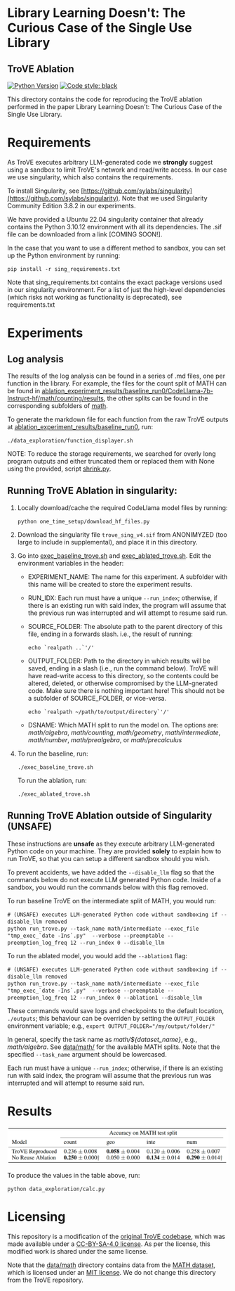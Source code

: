 # Library Learning Doesn't: The Curious Case of the Single Use Library
## TroVE Ablation


[![Python Version](https://img.shields.io/badge/Python-3.10.12-blue.svg)](https://github.com/wiio12/LEGO-Prover)
[![Code style: black](https://img.shields.io/badge/code%20style-black-000000.svg)](https://github.com/psf/black)

This directory contains the code for reproducing the TroVE ablation performed in the paper Library Learning Doesn't: The Curious Case of the Single Use Library.


# Requirements

As TroVE executes arbitrary LLM-generated code we **strongly** suggest using a sandbox to limit TroVE's network and read/write access. In our case we use singularity, which also contains the requirements. 

To install Singularity, see [https://github.com/sylabs/singularity](https://github.com/sylabs/singularity). Note that we used Singularity Community Edition 3.8.2 in our experiments.

We have provided a Ubuntu 22.04 singularity container that already contains the Python 3.10.12 environment with all its dependencies. The .sif file can be downloaded from a link [COMING SOON!].

In the case that you want to use a different method to sandbox, you can set up the Python environment by running:

```shell
pip install -r sing_requirements.txt
```

Note that sing_requirements.txt contains the exact package versions used in our singularity environment. For a list of just the high-level dependencies (which risks not working as functionality is deprecated), see requirements.txt

# Experiments

## Log analysis

The results of the log analysis can be found in a series of .md files, one per function in the library. For example, the files for the count split of MATH can be found in [ablation_experiment_results/baseline_run0/CodeLlama-7b-Instruct-hf/math/counting/results](ablation_experiment_results/baseline_run0/CodeLlama-7b-Instruct-hf/math/counting/results), the other splits can be found in the corresponding subfolders of [math](ablation_experiment_results/baseline_run0/CodeLlama-7b-Instruct-hf/math). 

To generate the markdown file for each function from the raw TroVE outputs at [ablation_experiment_results/baseline_run0](ablation_experiment_results/baseline_run0), run:

```shell
./data_exploration/function_displayer.sh
```

NOTE: To reduce the storage requirements, we searched for overly long program outputs and either truncated them or replaced them with None using the provided, script [shrink.py](ablation_experiment_results/shrink.py).

## Running TroVE Ablation in singularity:

1. Locally download/cache the required CodeLlama model files by running:
    ```shell
    python one_time_setup/download_hf_files.py
    ```

2. Download the singularity file `trove_sing_v4.sif` from ANONIMYZED (too large to include in supplemental), and place it in this directory.

2. Go into [exec_baseline_trove.sh](exec_baseline_trove.sh) and [exec_ablated_trove.sh](exec_ablated_trove.sh). Edit the environment variables in the header:
    - EXPERIMENT_NAME: The name for this experiment. A subfolder with this name will be created to store the experiment results.
    - RUN_IDX: Each run must have a unique `--run_index`; otherwise, if there is an existing run with said index, the program will assume that the previous run was interrupted and will attempt to resume said run.
    - SOURCE_FOLDER: The absolute path to the parent directory of this file, ending in a forwards slash. i.e., the result of running:
    
        ```shell
        echo `realpath ..`'/'
        ```
    - OUTPUT_FOLDER: Path to the directory in which results will be saved, ending in a slash (i.e., run the command below). TroVE will have read-write access to this directory, so the contents could be altered, deleted, or otherwise compromised by the LLM-gnerated code. Make sure there is nothing important here! This should not be a subfolder of SOURCE_FOLDER, or vice-versa.
        ```shell
        echo `realpath ~/path/to/output/directory`'/'
        ````
    - DSNAME: Which MATH split to run the model on. The options are: _math/algebra_, _math/counting_, _math/geometry_, _math/intermediate_, _math/number_, _math/prealgebra_, or _math/precalculus_

3. To run the baseline, run:

    ```shell
    ./exec_baseline_trove.sh
    ```

    To run the ablation, run:

    ```shell
    ./exec_ablated_trove.sh
    ```


## Running TroVE Ablation outside of Singularity (UNSAFE)

These instructions are **unsafe** as they execute arbitrary LLM-generated Python code on your machine. They are provided **solely** to explain how to run TroVE, so that you can setup a different sandbox should you wish. 

To prevent accidents, we have added the `--disable_llm` flag so that the commands below do not execute LLM generated Python code. Inside of a sandbox, you would run the commands below with this flag removed.

To run baseline TroVE on the intermediate split of MATH, you would run:

```shell
# (UNSAFE) executes LLM-generated Python code without sandboxing if --disable_llm removed
python run_trove.py --task_name math/intermediate --exec_file "tmp_exec_`date -Ins`.py"  --verbose --preemptable --preemption_log_freq 12 --run_index 0 --disable_llm
```

To run the ablated model, you would add the `--ablation1` flag:

```shell
# (UNSAFE) executes LLM-generated Python code without sandboxing if --disable_llm removed
python run_trove.py --task_name math/intermediate --exec_file "tmp_exec_`date -Ins`.py"  --verbose --preemptable --preemption_log_freq 12 --run_index 0 --ablation1 --disable_llm
```

These commands would save logs and checkpoints to the default location, `./outputs`; this behaviour can be overriden by setting the `OUTPUT_FOLDER` environment variable; e.g., `export OUTPUT_FOLDER="/my/output/folder/"`

In general, specify the task name as _math/${dataset_name}_, e.g., _math/algebra_. See [data/math/](data/math/) for the available MATH splits. Note that the specified `--task_name` argument should be lowercased.

Each run must have a unique `--run_index`; otherwise, if there is an existing run with said index, the program will assume that the previous run was interrupted and will attempt to resume said run.

# Results

![Table of TroVE average accuracies](ims/results.png)

To produce the values in the table above, run:

```shell
python data_exploration/calc.py
```

# Licensing 

This repository is a modification of the [original TroVE codebase](https://github.com/zorazrw/trove), which was made available under a [CC-BY-SA-4.0 license](https://github.com/zorazrw/trove/blob/c4d16b6a2e38020540db2a611fdea722da6b880c/LICENSE.md). As per the license, this modified work is shared under the same license.

Note that the [data/math](data/math) directory contains data from the [MATH dataset](https://github.com/hendrycks/math), which is licensed under an [MIT license](https://github.com/hendrycks/math/blob/357963a7f5501a6c1708cf3f3fb0cdf525642761/LICENSE). We do not change this directory from the TroVE repository.
